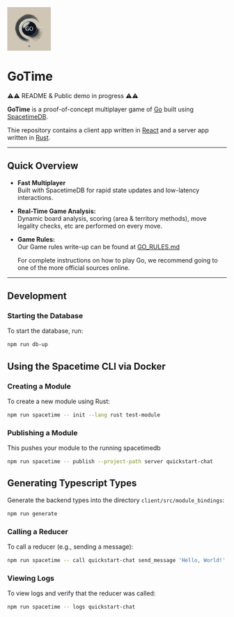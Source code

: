 <img src="client/public/go.svg" width="100" height="100"/>


# GoTime
 
⚠️⚠️ README & Public demo in progress ⚠️⚠️





**GoTime** is a proof-of-concept multiplayer game of [Go](https://en.wikipedia.org/wiki/Go_(game)) built using [SpacetimeDB](https://spacetimedb.com/).

Thie repository contains a client app written in [React](https://react.dev/) and a server app written in [Rust](https://www.rust-lang.org/).

---

## Quick Overview

- **Fast Multiplayer**  
  Built with SpacetimeDB for rapid state updates and low-latency interactions.

- **Real-Time Game Analysis:**  
  Dynamic board analysis, scoring (area & territory methods), move legality checks, etc are performed on every move.

- **Game Rules:**  
  Our Game rules write-up can be found at [GO_RULES.md](/GO_RULES.md)

  For complete instructions on how to play Go, we recommend going to one of the more official sources online.


---

## Development


### Starting the Database

To start the database, run:

```bash
npm run db-up
```

## Using the Spacetime CLI via Docker

### Creating a Module

To create a new module using Rust:

```bash
npm run spacetime -- init --lang rust test-module
```

### Publishing a Module

This pushes your module to the running spacetimedb

```bash
npm run spacetime -- publish --project-path server quickstart-chat
```

## Generating Typescript Types

Generate the backend types into the directory `client/src/module_bindings`:

```bash
npm run generate
```

### Calling a Reducer

To call a reducer (e.g., sending a message):

```bash
npm run spacetime -- call quickstart-chat send_message 'Hello, World!'
```

### Viewing Logs

To view logs and verify that the reducer was called:

```bash
npm run spacetime -- logs quickstart-chat
```



